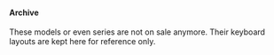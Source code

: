 #### Archive

These models or even series are not on sale anymore. Their keyboard layouts are kept here for reference only.
